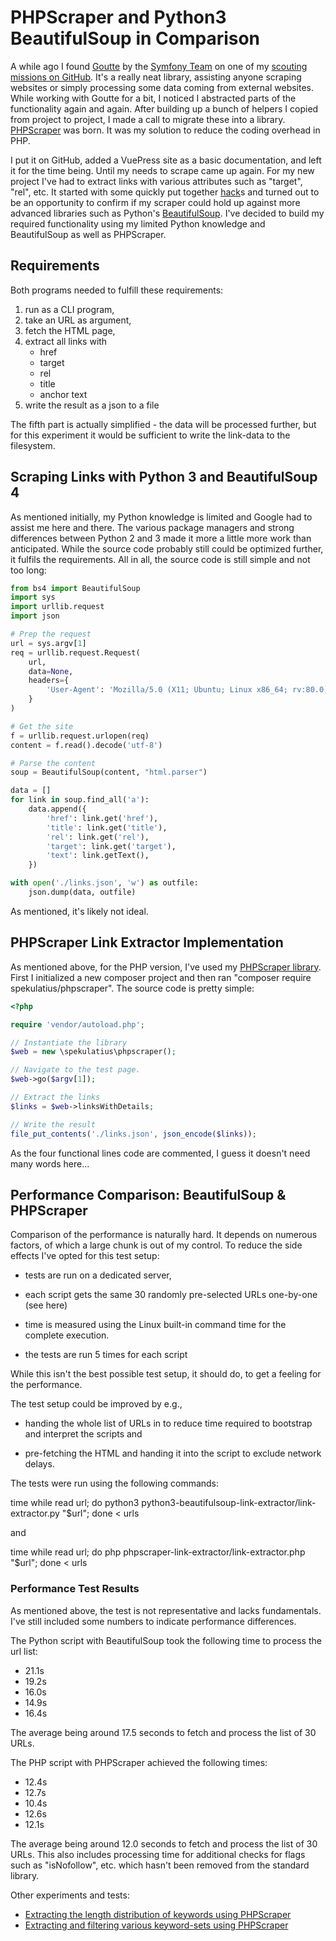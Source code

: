 # PHPScraper and Python3 BeautifulSoup in Comparison

A while ago I found [Goutte](https://github.com/FriendsOfPHP/Goutte) by the [Symfony Team](https://symfony.com) on one of my [scouting missions on GitHub](https://github.com/spekulatius/web-stuff). It's a really neat library, assisting anyone scraping websites or simply processing some data coming from external websites. While working with Goutte for a bit, I noticed I abstracted parts of the functionality again and again. After building up a bunch of helpers I copied from project to project, I made a call to migrate these into a library. [PHPScraper](https://github.com/spekulatius/PHPScraper) was born. It was my solution to reduce the coding overhead in PHP.

I put it on GitHub, added a VuePress site as a basic documentation, and left it for the time being. Until my needs to scrape came up again. For my new project I've had to extract links with various attributes such as "target", "rel", etc. It started with some quickly put together [hack](https://github.com/spekulatius/hacks)s and turned out to be an opportunity to confirm if my scraper could hold up against more advanced libraries such as Python's [BeautifulSoup](https://www.crummy.com/software/BeautifulSoup/). I've decided to build my required functionality using my limited Python knowledge and BeautifulSoup as well as PHPScraper.

Requirements
------------

Both programs needed to fulfill these requirements:

1. run as a CLI program,
2. take an URL as argument,
3. fetch the HTML page,
4. extract all links with
   - href
   - target
   - rel
   - title
   - anchor text
6. write the result as a json to a file

The fifth part is actually simplified - the data will be processed further, but for this experiment it would be sufficient to write the link-data to the filesystem.


Scraping Links with Python 3 and BeautifulSoup 4
------------------------------------------------

As mentioned initially, my Python knowledge is limited and Google had to assist me here and there. The various package managers and strong differences between Python 2 and 3 made it more a little more work than anticipated. While the source code probably still could be optimized further, it fulfils the requirements. All in all, the source code is still simple and not too long:

```py
from bs4 import BeautifulSoup
import sys
import urllib.request
import json

# Prep the request
url = sys.argv[1]
req = urllib.request.Request(
    url,
    data=None,
    headers={
        'User-Agent': 'Mozilla/5.0 (X11; Ubuntu; Linux x86_64; rv:80.0) Gecko/20100101 Firefox/80.0'
    }
)

# Get the site
f = urllib.request.urlopen(req)
content = f.read().decode('utf-8')

# Parse the content
soup = BeautifulSoup(content, "html.parser")

data = []
for link in soup.find_all('a'):
    data.append({
        'href': link.get('href'),
        'title': link.get('title'),
        'rel': link.get('rel'),
        'target': link.get('target'),
        'text': link.getText(),
    })

with open('./links.json', 'w') as outfile:
    json.dump(data, outfile)
```

As mentioned, it's likely not ideal.


PHPScraper Link Extractor Implementation
----------------------------------------

As mentioned above, for the PHP version, I've used my [PHPScraper library](https://phpscraper.de/). First I initialized a new composer project and then ran "composer require spekulatius/phpscraper". The source code is pretty simple:

```php
<?php

require 'vendor/autoload.php';

// Instantiate the library
$web = new \spekulatius\phpscraper();

// Navigate to the test page.
$web->go($argv[1]);

// Extract the links
$links = $web->linksWithDetails;

// Write the result
file_put_contents('./links.json', json_encode($links));
```

As the four functional lines code are commented, I guess it doesn't need many words here...

Performance Comparison: BeautifulSoup & PHPScraper
--------------------------------------------------

Comparison of the performance is naturally hard. It depends on numerous factors, of which a large chunk is out of my control. To reduce the side effects I've opted for this test setup:

 - tests are run on a dedicated server,

 - each script gets the same 30 randomly pre-selected URLs one-by-one (see here)

 - time is measured using the Linux built-in command time for the complete execution.

 - the tests are run 5 times for each script

While this isn't the best possible test setup, it should do, to get a feeling for the performance.

The test setup could be improved by e.g.,

 - handing the whole list of URLs in to reduce time required to bootstrap and interpret the scripts and

 - pre-fetching the HTML and handing it into the script to exclude network delays.

The tests were run using the following commands:

time while read url; do python3 python3-beautifulsoup-link-extractor/link-extractor.py "$url"; done < urls

and

time while read url; do php phpscraper-link-extractor/link-extractor.php "$url"; done < urls


### Performance Test Results

As mentioned above, the test is not representative and lacks fundamentals. I've still included some numbers to indicate performance differences.

The Python script with BeautifulSoup took the following time to process the url list:

 - 21.1s
 - 19.2s
 - 16.0s
 - 14.9s
 - 16.4s

The average being around 17.5 seconds to fetch and process the list of 30 URLs.

The PHP script with PHPScraper achieved the following times:

 - 12.4s
 - 12.7s
 - 10.4s
 - 12.6s
 - 12.1s

The average being around 12.0 seconds to fetch and process the list of 30 URLs. This also includes processing time for additional checks for flags such as "isNofollow", etc. which hasn't been removed from the standard library.

Other experiments and tests:

 - [Extracting the length distribution of keywords using PHPScraper](https://github.com/spekulatius/phpscraper-keyword-length-distribution-example)
 - [Extracting and filtering various keyword-sets using PHPScraper](https://github.com/spekulatius/phpscraper-keyword-scraping-example)
